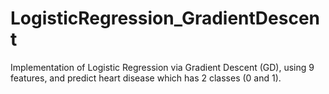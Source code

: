 # LogisticRegression_GradientDescent
Implementation of Logistic Regression via Gradient Descent (GD), using 9 features, and predict heart disease which has 2 classes (0 and 1).
